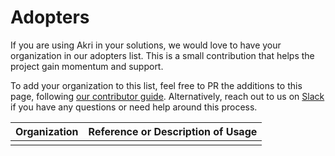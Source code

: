 # Adopters

If you are using Akri in your solutions, we would love to have your organization in our adopters list. This is a small contribution that helps the project gain momentum and support.

To add your organization to this list, feel free to PR the additions to this page, following [our contributor guide](https://docs.akri.sh/community/contributing). Alternatively, reach out to us on [Slack](http://aka.ms/akri/channel) if you have any questions or need help around this process.

| **Organization** | **Reference or Description of Usage** |
|------------------|---------------------------------------|
|                  |                                       |

